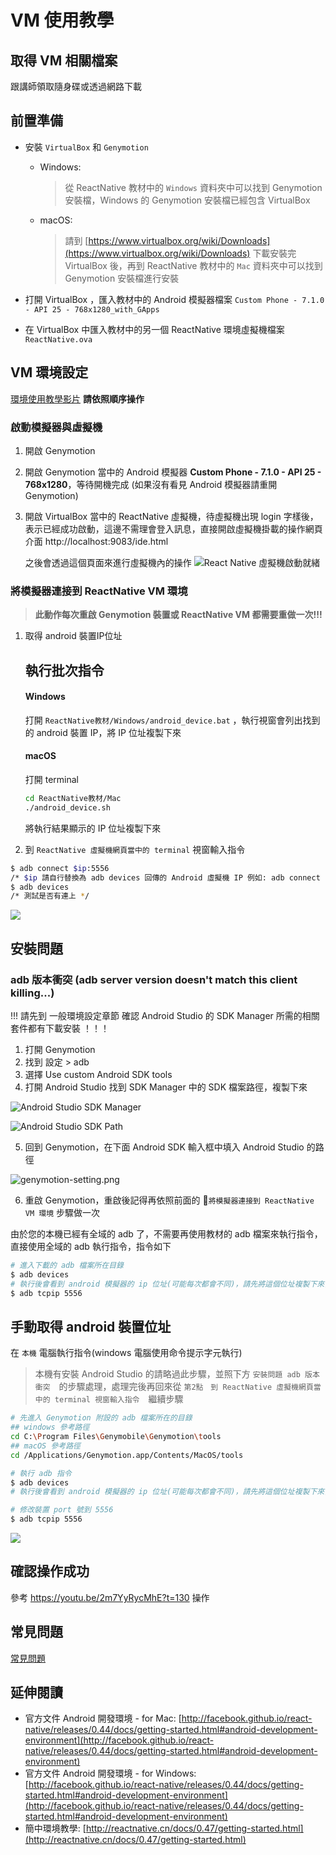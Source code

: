 # VM 使用教學

## 取得 VM 相關檔案

跟講師領取隨身碟或透過網路下載

## 前置準備

- 安裝 `VirtualBox` 和 `Genymotion`

  - Windows:

    > 從 ReactNative 教材中的 `Windows` 資料夾中可以找到 Genymotion 安裝檔，Windows 的 Genymotion 安裝檔已經包含 VirtualBox

  - macOS:

    >  請到 [https://www.virtualbox.org/wiki/Downloads](https://www.virtualbox.org/wiki/Downloads) 下載安裝完 VirtualBox 後，再到 ReactNative 教材中的 `Mac` 資料夾中可以找到 Genymotion 安裝檔進行安裝

- 打開 VirtualBox ，匯入教材中的 Android 模擬器檔案 `Custom Phone - 7.1.0 - API 25 - 768x1280_with_GApps`

- 在 VirtualBox 中匯入教材中的另一個 ReactNative 環境虛擬機檔案 `ReactNative.ova`

## VM 環境設定

[環境使用教學影片](https://youtu.be/2m7YyRycMhE)
**請依照順序操作**

### 啟動模擬器與虛擬機

1.  開啟 Genymotion
2.  開啟 Genymotion 當中的 Android 模擬器 **Custom Phone - 7.1.0 - API 25 - 768x1280**，等待開機完成 (如果沒有看見 Android 模擬器請重開 Genymotion)
3.  開啟 VirtualBox 當中的 ReactNative 虛擬機，待虛擬機出現 login 字樣後，表示已經成功啟動，這邊不需理會登入訊息，直接開啟虛擬機掛載的操作網頁介面 http://localhost:9083/ide.html

    之後會透過這個頁面來進行虛擬機內的操作
    ![React Native 虛擬機啟動就緒](assets/vm-ready.png)

###  將模擬器連接到 ReactNative VM 環境

> **此動作每次重啟  Genymotion 裝置或 ReactNative VM 都需要重做一次!!!**

1. 取得 android 裝置IP位址

   ## 執行批次指令

   #### Windows

   打開 `ReactNative教材/Windows/android_device.bat` ，執行視窗會列出找到的 android 裝置 IP，將 IP 位址複製下來

   #### macOS

   打開 terminal

   ```sh
   cd ReactNative教材/Mac
   ./android_device.sh
   ```

   將執行結果顯示的 IP 位址複製下來

2.  到 `ReactNative 虛擬機網頁當中的 terminal` 視窗輸入指令

```bash
$ adb connect $ip:5556
/* $ip 請自行替換為 adb devices 回傳的 Android 虛擬機 IP 例如: adb connect 192.168.57.101:5556 */
$ adb devices
/* 測試是否有連上 */
```

![](assets/cloud9-terminal.png)



## 安裝問題

### adb 版本衝突 (adb server version doesn't match this client killing...)

!!!  請先到 一般環境設定章節 確認 Android Studio 的 SDK Manager 所需的相關套件都有下載安裝 ！！！

1.  打開 Genymotion
2.  找到 設定 > adb
3.  選擇 Use custom Android SDK tools
4.  打開 Android Studio 找到 SDK Manager 中的 SDK  檔案路徑，複製下來

![Android Studio SDK Manager](assets/android-studio-sdk-manager.png)

![Android Studio SDK Path](assets/android-studio-sdk-path.png)

5.  回到 Genymotion，在下面 Android SDK 輸入框中填入 Android Studio 的路徑

![genymotion-setting.png](assets/genymotion-setting.png)

6.  重啟 Genymotion，重啟後記得再依照前面的 `將模擬器連接到 ReactNative VM 環境` 步驟做一次

由於您的本機已經有全域的 adb 了，不需要再使用教材的 adb 檔案來執行指令，
直接使用全域的 adb 執行指令，指令如下

```bash
# 進入下載的 adb 檔案所在目錄
$ adb devices
# 執行後會看到 android 模擬器的 ip 位址(可能每次都會不同)，請先將這個位址複製下來，待會會用到
$ adb tcpip 5556
```



## 手動取得 android 裝置位址

在 `本機` 電腦執行指令(windows 電腦使用命令提示字元執行)

> 本機有安裝 Android Studio 的請略過此步驟，並照下方 `安裝問題 adb 版本衝突`　的步驟處理，處理完後再回來從 `第2點　到 ReactNative 虛擬機網頁當中的 terminal 視窗輸入指令`　繼續步驟

```bash
# 先進入 Genymotion 附設的 adb 檔案所在的目錄
## windows 參考路徑
cd C:\Program Files\Genymobile\Genymotion\tools
## macOS 參考路徑
cd /Applications/Genymotion.app/Contents/MacOS/tools

# 執行 adb 指令
$ adb devices
# 執行後會看到 android 模擬器的 ip 位址(可能每次都會不同)，請先將這個位址複製下來，待會會用到

# 修改裝置 port 號到 5556
$ adb tcpip 5556
```

![](/Users/DMOON/cases/online-course/books/react-native-advanced/setup/assets/adb-device-ip.png)



## 確認操作成功

參考 https://youtu.be/2m7YyRycMhE?t=130 操作



## 常見問題

[常見問題](http://bbs.reactnative.cn/topic/130/%E6%96%B0%E6%89%8B%E6%8F%90%E9%97%AE%E5%89%8D%E5%85%88%E6%9D%A5%E8%BF%99%E9%87%8C%E7%9C%8B%E7%9C%8B-react-native%E7%9A%84%E5%B8%B8%E8%A7%81%E9%97%AE%E9%A2%98)



## 延伸閱讀

- 官方文件 Android 開發環境 - for Mac: [http://facebook.github.io/react-native/releases/0.44/docs/getting-started.html#android-development-environment](http://facebook.github.io/react-native/releases/0.44/docs/getting-started.html#android-development-environment)
- 官方文件 Android 開發環境 - for Windows: [http://facebook.github.io/react-native/releases/0.44/docs/getting-started.html#android-development-environment](http://facebook.github.io/react-native/releases/0.44/docs/getting-started.html#android-development-environment)
- 簡中環境教學: [http://reactnative.cn/docs/0.47/getting-started.html](http://reactnative.cn/docs/0.47/getting-started.html)

